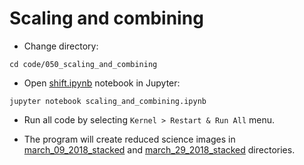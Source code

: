 # Scaling and combining

* Change directory:

```
cd code/050_scaling_and_combining
```

* Open [shift.ipynb](shift.ipynb) notebook in Jupyter:

```
jupyter notebook scaling_and_combining.ipynb
```
* Run all code by selecting `Kernel > Restart & Run All` menu.

* The program will create reduced science images in [march_09_2018_stacked](march_09_2018_stacked) and [march_29_2018_stacked](march_29_2018_stacked) directories.
